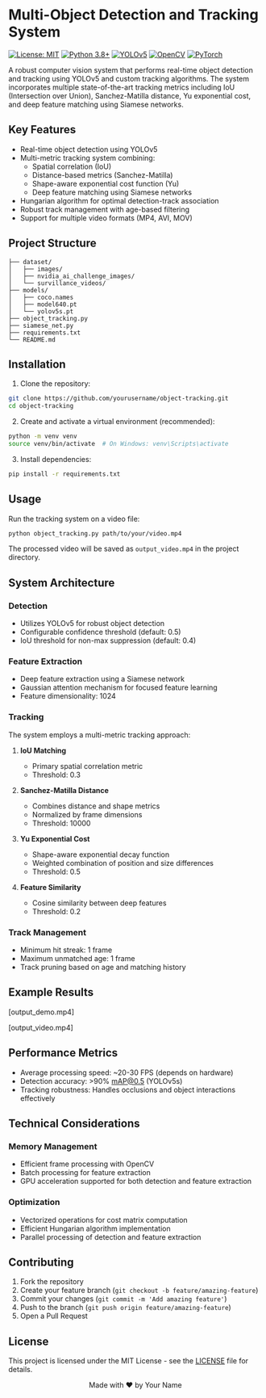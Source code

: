 # Multi-Object Detection and Tracking System
[![License: MIT](https://img.shields.io/badge/License-MIT-yellow.svg)](https://opensource.org/licenses/MIT)
[![Python 3.8+](https://img.shields.io/badge/python-3.8+-blue.svg)](https://www.python.org/downloads/)
[![YOLOv5](https://img.shields.io/badge/YOLOv5-v6.0-darkgreen.svg)](https://github.com/ultralytics/yolov5)
[![OpenCV](https://img.shields.io/badge/OpenCV-4.5+-red.svg)](https://opencv.org/)
[![PyTorch](https://img.shields.io/badge/PyTorch-1.9+-ee4c2c.svg)](https://pytorch.org/)

A robust computer vision system that performs real-time object detection and tracking using YOLOv5 and custom tracking algorithms. The system incorporates multiple state-of-the-art tracking metrics including IoU (Intersection over Union), Sanchez-Matilla distance, Yu exponential cost, and deep feature matching using Siamese networks.

## Key Features

- Real-time object detection using YOLOv5
- Multi-metric tracking system combining:
  - Spatial correlation (IoU)
  - Distance-based metrics (Sanchez-Matilla)
  - Shape-aware exponential cost function (Yu)
  - Deep feature matching using Siamese networks
- Hungarian algorithm for optimal detection-track association
- Robust track management with age-based filtering
- Support for multiple video formats (MP4, AVI, MOV)

## Project Structure

```
├── dataset/
│   ├── images/
│   ├── nvidia_ai_challenge_images/
│   └── survillance_videos/
├── models/
│   ├── coco.names
│   ├── model640.pt
│   └── yolov5s.pt
├── object_tracking.py
├── siamese_net.py
├── requirements.txt
└── README.md
```

## Installation

1. Clone the repository:
```bash
git clone https://github.com/yourusername/object-tracking.git
cd object-tracking
```

2. Create and activate a virtual environment (recommended):
```bash
python -m venv venv
source venv/bin/activate  # On Windows: venv\Scripts\activate
```

3. Install dependencies:
```bash
pip install -r requirements.txt
```

## Usage

Run the tracking system on a video file:

```bash
python object_tracking.py path/to/your/video.mp4
```

The processed video will be saved as `output_video.mp4` in the project directory.

## System Architecture

### Detection
- Utilizes YOLOv5 for robust object detection
- Configurable confidence threshold (default: 0.5)
- IoU threshold for non-max suppression (default: 0.4)

### Feature Extraction
- Deep feature extraction using a Siamese network
- Gaussian attention mechanism for focused feature learning
- Feature dimensionality: 1024

### Tracking
The system employs a multi-metric tracking approach:

1. **IoU Matching**
   - Primary spatial correlation metric
   - Threshold: 0.3

2. **Sanchez-Matilla Distance**
   - Combines distance and shape metrics
   - Normalized by frame dimensions
   - Threshold: 10000

3. **Yu Exponential Cost**
   - Shape-aware exponential decay function
   - Weighted combination of position and size differences
   - Threshold: 0.5

4. **Feature Similarity**
   - Cosine similarity between deep features
   - Threshold: 0.2

### Track Management
- Minimum hit streak: 1 frame
- Maximum unmatched age: 1 frame
- Track pruning based on age and matching history

## Example Results

[output_demo.mp4]

[output_video.mp4]

## Performance Metrics

- Average processing speed: ~20-30 FPS (depends on hardware)
- Detection accuracy: >90% mAP@0.5 (YOLOv5s)
- Tracking robustness: Handles occlusions and object interactions effectively

## Technical Considerations

### Memory Management
- Efficient frame processing with OpenCV
- Batch processing for feature extraction
- GPU acceleration supported for both detection and feature extraction

### Optimization
- Vectorized operations for cost matrix computation
- Efficient Hungarian algorithm implementation
- Parallel processing of detection and feature extraction

## Contributing

1. Fork the repository
2. Create your feature branch (`git checkout -b feature/amazing-feature`)
3. Commit your changes (`git commit -m 'Add amazing feature'`)
4. Push to the branch (`git push origin feature/amazing-feature`)
5. Open a Pull Request

## License

This project is licensed under the MIT License - see the [LICENSE](LICENSE) file for details.


<p align="center">
  Made with ❤️ by Your Name
</p>
